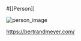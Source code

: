 #[[Person]]

![person_image](https://bertrandmeyer.com/wp-content/upLoads/Bertrand_Meyer1-1024x768.jpg)

<https://bertrandmeyer.com/>
